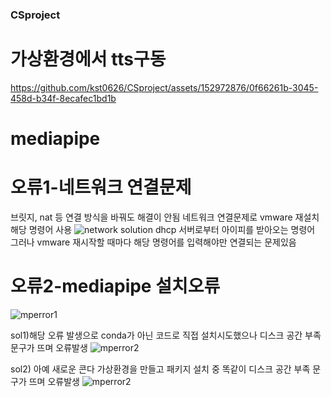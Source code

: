 ### CSproject

# 가상환경에서 tts구동
https://github.com/kst0626/CSproject/assets/152972876/0f66261b-3045-458d-b34f-8ecafec1bd1b

# mediapipe

# 오류1-네트워크 연결문제
  브릿지, nat 등 연결 방식을 바꿔도 해결이 안됨
  네트워크 연결문제로 vmware 재설치  
  해당 명령어 사용
  ![network solution](https://github.com/kst0626/CSproject/assets/152972876/62063067-f10c-4a7d-9bd1-a832df535dea)
  dhcp 서버로부터 아이피를 받아오는 명령어
  그러나 vmware 재시작할 때마다 해당 명령어를 입력해야만 연결되는 문제있음

# 오류2-mediapipe 설치오류
  ![mperror1](https://github.com/kst0626/CSproject/assets/152972876/a64ab6c4-84f2-462a-8ab0-556036c4e258)
  
  sol1)해당 오류 발생으로 conda가 아닌 코드로 직접 설치시도했으나 디스크 공간 부족 문구가 뜨며 오류발생
  ![mperror2](https://github.com/kst0626/CSproject/assets/152972876/e821a659-4533-4c44-b5bc-85285c0d685d)

  sol2) 아예 새로운 콘다 가상환경을 만들고 패키지 설치 중 똑같이 디스크 공간 부족 문구가 뜨며 오류발생
  ![mperror2](https://github.com/kst0626/CSproject/assets/152972876/e821a659-4533-4c44-b5bc-85285c0d685d)
